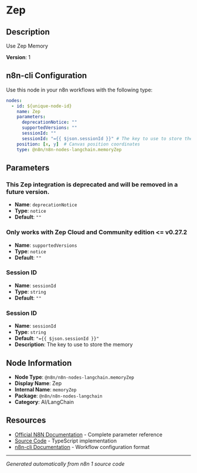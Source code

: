 # Zep

## Description

Use Zep Memory

**Version**: 1

## n8n-cli Configuration

Use this node in your n8n workflows with the following type:

```yaml
nodes:
  - id: ${unique-node-id}
    name: Zep
    parameters:
      deprecationNotice: ""
      supportedVersions: ""
      sessionId: ""
      sessionId: "={{ $json.sessionId }}" # The key to use to store the memory
    position: [x, y]  # Canvas position coordinates
    type: @n8n/n8n-nodes-langchain.memoryZep
```

## Parameters

### This Zep integration is deprecated and will be removed in a future version.

- **Name**: `deprecationNotice`
- **Type**: `notice`
- **Default**: `""`

### Only works with Zep Cloud and Community edition <= v0.27.2

- **Name**: `supportedVersions`
- **Type**: `notice`
- **Default**: `""`

### Session ID

- **Name**: `sessionId`
- **Type**: `string`
- **Default**: `""`

### Session ID

- **Name**: `sessionId`
- **Type**: `string`
- **Default**: `"={{ $json.sessionId }}"`
- **Description**: The key to use to store the memory


## Node Information

- **Node Type**: `@n8n/n8n-nodes-langchain.memoryZep`
- **Display Name**: Zep
- **Internal Name**: `memoryZep`
- **Package**: `@n8n/n8n-nodes-langchain`
- **Category**: AI/LangChain

## Resources

- [Official N8N Documentation](https://docs.n8n.io/integrations/builtin/cluster-nodes/root-nodes/n8n-nodes-langchain.memoryzep/) - Complete parameter reference
- [Source Code](https://github.com/n8n-io/n8n/blob/master/packages/@n8n/nodes-langchain/nodes/memory/MemoryZep/MemoryZep.node.ts) - TypeScript implementation
- [n8n-cli Documentation](https://github.com/edenreich/n8n-cli) - Workflow configuration format

---
*Generated automatically from n8n 1 source code*
